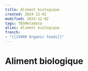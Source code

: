 ```yaml
---
title: Aliment biologique
created: 2024-12-02
modified: 2024-12-02
tags: TBSMetadata
alias: Aliment biologique
french:
- "[[15099 Organic foods]]"
---
```

# Aliment biologique
